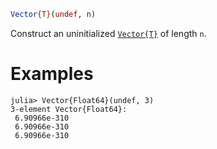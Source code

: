 ```julia
Vector{T}(undef, n)
```

Construct an uninitialized [`Vector{T}`](@ref) of length `n`.

# Examples

```julia-repl
julia> Vector{Float64}(undef, 3)
3-element Vector{Float64}:
 6.90966e-310
 6.90966e-310
 6.90966e-310
```
